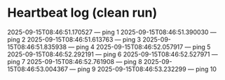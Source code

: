 # Heartbeat log (clean run)
2025-09-15T08:46:51.170527 — ping 1
2025-09-15T08:46:51.390030 — ping 2
2025-09-15T08:46:51.613763 — ping 3
2025-09-15T08:46:51.835938 — ping 4
2025-09-15T08:46:52.057917 — ping 5
2025-09-15T08:46:52.292191 — ping 6
2025-09-15T08:46:52.527971 — ping 7
2025-09-15T08:46:52.761908 — ping 8
2025-09-15T08:46:53.004367 — ping 9
2025-09-15T08:46:53.232299 — ping 10
